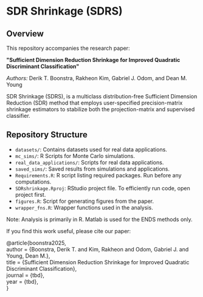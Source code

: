 # SDR Shrinkage (SDRS)

## Overview

This repository accompanies the research paper:

**"Sufficient Dimension Reduction Shrinkage for Improved Quadratic
Discriminant Classification"** 

*Authors:* Derik T. Boonstra, Rakheon Kim, Gabriel J. Odom, and Dean M. Young

SDR Shrinkage (SDRS), is a multiclass distribution-free Sufficient Dimension Reduction (SDR) method that employs user-specified precision-matrix shrinkage estimators to stabilize both the projection-matrix and supervised classifier. 

## Repository Structure

- `datasets/`: Contains datasets used for real data applications.
- `mc_sims/`: R Scripts for Monte Carlo simulations.
- `real_data_applications/`: Scripts for real data applications. 
- `saved_sims/`: Saved results from simulations and applications.
- `Requirements.R`: R script listing required packages. Run before any computations. 
- `SDRshrinkage.Rproj`: RStudio project file. To efficiently run code, open project first. 
- `figures.R`: Script for generating figures from the paper.
- `wrapper_fns.R`: Wrapper functions used in the analysis.
  
Note: Analysis is primarily in R. Matlab is used for the ENDS methods only.

If you find this work useful, please cite our paper:

@article{boonstra2025,  
  author = {Boonstra, Derik T. and Kim, Rakheon and Odom, Gabriel J. and Young, Dean M.},  
  title = {Sufficient Dimension Reduction Shrinkage for Improved Quadratic Discriminant Classification},  
  journal = {tbd},  
  year = {tbd},    
}
